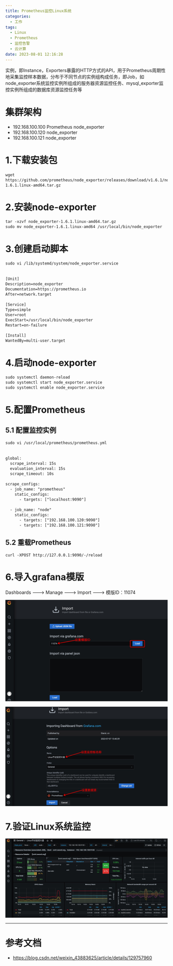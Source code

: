 ```yaml
---
title: Prometheus监控Linux系统
categories:
  - 工作
tags:
  - Linux
  - Prometheus
  - 监控告警
  - 云计算
date: 2023-08-01 12:16:28
---
```


实例，即Instance，Exporters暴露的HTTP方式的API，用于Prometheus周期性地采集监控样本数据，分布于不同节点的实例组构成任务，即Job，如node_exporter系统监控实例所组成的服务器资源监控任务、mysql_exporter监控实例所组成的数据库资源监控任务等

# 集群架构

- 192.168.100.100 Prometheus node_exporter
- 192.168.100.120 node_exporter
- 192.168.100.121 node_exporter

# 1.下载安装包

    wget https://github.com/prometheus/node_exporter/releases/download/v1.6.1/node_exporter-1.6.1.linux-amd64.tar.gz

# 2.安装node-exporter

    tar -xzvf node_exporter-1.6.1.linux-amd64.tar.gz
    sudo mv node_exporter-1.6.1.linux-amd64 /usr/local/bin/node_exporter

# 3.创建启动脚本

    sudo vi /lib/systemd/system/node_exporter.service


    [Unit]
    Description=node_exporter
    Documentation=https://prometheus.io
    After=network.target

    [Service]
    Type=simple
    User=root
    ExecStart=/usr/local/bin/node_exporter
    Restart=on-failure

    [Install]
    WantedBy=multi-user.target

# 4.启动node-exporter

    sudo systemctl daemon-reload
    sudo systemctl start node_exporter.service
    sudo systemctl enable node_exporter.service

# 5.配置Prometheus

## 5.1 配置监控实例

    sudo vi /usr/local/prometheus/prometheus.yml


    global:
      scrape_interval: 15s 
      evaluation_interval: 15s 
      scrape_timeout: 10s 

    scrape_configs:
      - job_name: "prometheus"
        static_configs:
          - targets: ["localhost:9090"]

      - job_name: "node"
        static_configs:
          - targets: ["192.168.100.120:9090"]
          - targets: ["192.168.100.121:9090"]  

## 5.2 重载Prometheus

    curl -XPOST http://127.0.0.1:9090/-/reload

# 6.导入grafana模版

Dashboards ---> Manage ---> Import ---> 模版ID：11074

![prometheus-005](/img/wiki/prometheus/prometheus-005.jpg)

![prometheus-006](/img/wiki/prometheus/prometheus-006.jpg)

# 7.验证Linux系统监控

![prometheus-007](/img/wiki/prometheus/prometheus-007.jpg)

---------

# 参考文档

- https://blog.csdn.net/weixin_43883625/article/details/129757960